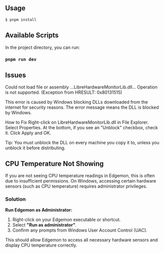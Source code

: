 ## Usage

```bash
$ pnpm install
```

## Available Scripts

In the project directory, you can run:

### `pnpm run dev`

## Issues

Could not load file or assembly ...LibreHardwareMonitorLib.dll... Operation is not supported. (Exception from HRESULT: 0x80131515)

This error is caused by Windows blocking DLLs downloaded from the internet for security reasons.
The error message means the DLL is blocked by Windows.

How to Fix
Right-click on LibreHardwareMonitorLib.dll in File Explorer.
Select Properties.
At the bottom, if you see an "Unblock" checkbox, check it.
Click Apply and OK.

Tip:
You must unblock the DLL on every machine you copy it to, unless you unblock it before distributing.

## CPU Temperature Not Showing

If you are not seeing CPU temperature readings in Edgemon, this is often due to insufficient permissions. On Windows, accessing certain hardware sensors (such as CPU temperature) requires administrator privileges.

### Solution

**Run Edgemon as Administrator:**

1. Right-click on your Edgemon executable or shortcut.
2. Select **"Run as administrator"**.
3. Confirm any prompts from Windows User Account Control (UAC).

This should allow Edgemon to access all necessary hardware sensors and display CPU temperature correctly.